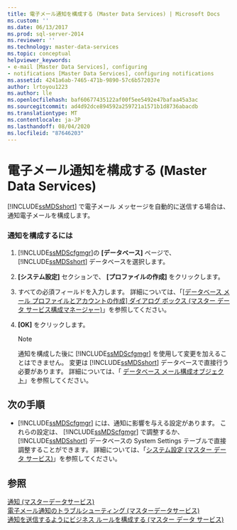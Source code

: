 ```yaml
---
title: 電子メール通知を構成する (Master Data Services) | Microsoft Docs
ms.custom: ''
ms.date: 06/13/2017
ms.prod: sql-server-2014
ms.reviewer: ''
ms.technology: master-data-services
ms.topic: conceptual
helpviewer_keywords:
- e-mail [Master Data Services], configuring
- notifications [Master Data Services], configuring notifications
ms.assetid: 4241a6ab-7465-471b-9890-57c6b572037e
author: lrtoyou1223
ms.author: lle
ms.openlocfilehash: baf60677435122af00f5ee5492e47bafaa45a3ac
ms.sourcegitcommit: ad4d92dce894592a259721a1571b1d8736abacdb
ms.translationtype: MT
ms.contentlocale: ja-JP
ms.lasthandoff: 08/04/2020
ms.locfileid: "87646203"
---
```

# <a name="configure-email-notifications-master-data-services"></a>電子メール通知を構成する (Master Data Services)
  [!INCLUDE[ssMDSshort](../includes/ssmdsshort-md.md)] で電子メール メッセージを自動的に送信する場合は、通知電子メールを構成します。  
  
### <a name="to-configure-notifications"></a>通知を構成するには  
  
1.  [!INCLUDE[ssMDScfgmgr](../includes/ssmdscfgmgr-md.md)]の **[データベース]** ページで、 [!INCLUDE[ssMDSshort](../includes/ssmdsshort-md.md)] データベースを選択します。  
  
2.  **[システム設定]** セクションで、 **[プロファイルの作成]** をクリックします。  
  
3.  すべての必須フィールドを入力します。 詳細については、「[[データベース メール プロファイルとアカウントの作成] ダイアログ ボックス (マスター データ サービス構成マネージャー)](../../2014/master-data-services/create-database-mail-profile-and-account-dialog-box.md)」を参照してください。  
  
4.  **[OK]** をクリックします。  
  
    > [!NOTE]  
    >  通知を構成した後に [!INCLUDE[ssMDScfgmgr](../includes/ssmdscfgmgr-md.md)] を使用して変更を加えることはできません。 変更は [!INCLUDE[ssMDSshort](../includes/ssmdsshort-md.md)] データベースで直接行う必要があります。 詳細については、「 [データベース メール構成オブジェクト](../relational-databases/database-mail/database-mail-configuration-objects.md)」を参照してください。  
  
## <a name="next-steps"></a>次の手順  
  
-   [!INCLUDE[ssMDScfgmgr](../includes/ssmdscfgmgr-md.md)] には、通知に影響を与える設定があります。 これらの設定は、 [!INCLUDE[ssMDScfgmgr](../includes/ssmdscfgmgr-md.md)] で調整するか、 [!INCLUDE[ssMDSshort](../includes/ssmdsshort-md.md)] データベースの System Settings テーブルで直接調整することができます。 詳細については、「[システム設定 &#40;マスター データ サービス&#41;](system-settings-master-data-services.md)」を参照してください。  
  
## <a name="see-also"></a>参照  
 [通知 &#40;マスターデータサービス&#41;](../../2014/master-data-services/notifications-master-data-services.md)   
 [電子メール通知のトラブルシューティング (マスターデータサービス)](https://social.technet.microsoft.com/wiki/contents/articles/troubleshooting-email-notifications-master-data-services.aspx)   
 [通知を送信するようにビジネス ルールを構成する (マスター データ サービス)](../../2014/master-data-services/configure-business-rules-to-send-notifications-master-data-services.md)  
  
  
